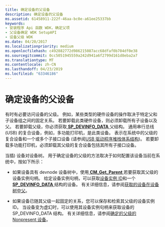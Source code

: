 ```yaml
---
title: 确定设备的父设备
description: 确定设备的父设备
ms.assetid: 61458911-222f-46aa-bc0e-a61ee25337bb
keywords:
- 安装程序 Api 函数 WDK，确定父项
- 父设备确定 WDK SetupAPI
- 设备父级 WDK
ms.date: 04/20/2017
ms.localizationpriority: medium
ms.openlocfilehash: c492882772d986215087acc68dfaf0b704df0e38
ms.sourcegitcommit: 0cc5051945559a242d941a6f2799d161d8eba2a7
ms.translationtype: MT
ms.contentlocale: zh-CN
ms.lasthandoff: 04/23/2019
ms.locfileid: "63346186"
---
```

# <a name="determining-the-parent-of-a-device"></a>确定设备的父设备





有时有必要访问设备的父级。 例如，某些类型的硬件设备的操作取决于特定父和子设备组之间的固定关系。 若要卸载此类硬件设备，则必须卸载所有子设备以及父。 若要卸载父级，你必须获取[ **SP_DEVINFO_DATA** ](https://msdn.microsoft.com/library/windows/hardware/ff552344)父结构。 通用串行总线 (USB) 的复合设备，例如，多功能打印机，是此类设备。 表示在系统中的父级的复合设备和一个或多个子接口设备 (请参阅[USB 驱动程序堆栈体系结构](https://msdn.microsoft.com/library/windows/hardware/hh406256))。 若要卸载多功能打印机，必须卸载其父级的复合设备包括其所有子接口设备。

当插) 设备对设备树。 用于确定设备的父级的方法取决于如何配置该设备当前在系统中，按如下所示：

-   如果设备具有 devnode 设备树中，使用[ **CM_Get_Parent** ](https://msdn.microsoft.com/library/windows/hardware/ff538610)若要获取其父级的设备实例句柄。 给定设备实例句柄，可以获取[设备实例 ID](device-instance-ids.md)和一个[ **SP_DEVINFO_DATA** ](https://msdn.microsoft.com/library/windows/hardware/ff552344)结构的设备。 有关详细信息，请参阅[获取的设备在设备树中父](obtaining-the-parent-of-a-device-in-the-device-tree.md)。

-   如果设备已随其父级一起固定的关系，您可以保存和检索其父级的设备实例 ID。 当设备变为虚幻时，可以使用其设备实例句柄来获取设备的 SP_DEVINFO_DATA 结构。 有关详细信息，请参阅[确定的父级的 Nonpresent 设备](determining-the-parent-of-a-nonpresent-device.md)。

 

 





